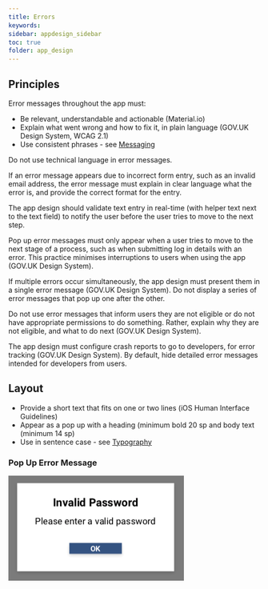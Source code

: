 ```yaml
---
title: Errors  
keywords:
sidebar: appdesign_sidebar
toc: true
folder: app_design 
---
```


## Principles
Error messages throughout the app must:
* Be relevant, understandable and actionable (Material.io)
* Explain what went wrong and how to fix it, in plain language (GOV.UK Design System, WCAG 2.1)
* Use consistent phrases - see [Messaging](/app-design/messaging.html)

Do not use technical language in error messages.

If an error message appears due to incorrect form entry, such as an invalid email address, the error message must explain in clear language what the error is, and provide the correct format for the entry.  

The app design should validate text entry in real-time (with helper text next to the text field) to notify the user before the user tries to move to the next step.  

Pop up error messages must only appear when a user tries to move to the next stage of a process, such as when submitting log in details with an error. This practice minimises interruptions to users when using the app (GOV.UK Design System).

If multiple errors occur simultaneously, the app design must present them in a single error message (GOV.UK Design System). Do not display a series of error messages that pop up one after the other.  

Do not use error messages that inform users they are not eligible or do not have appropriate permissions to do something. Rather, explain why they are not eligible, and what to do next (GOV.UK Design System).  

The app design must configure crash reports to go to developers, for error tracking (GOV.UK Design System). By default, hide detailed error messages intended for developers from users.  

## Layout 
* Provide a short text that fits on one or two lines (iOS Human Interface Guidelines)  
* Appear as a pop up with a heading (minimum bold 20 sp and body text (minimum 14 sp)  
* Use in sentence case - see [Typography](/app-design/typography.html)  

### Pop Up Error Message

<img class="img-responsive img-thumbnail" alt="Pop Up Error Message" src="/images/examples/design-standards-ui-errors-example.png">  

